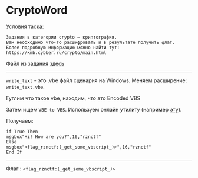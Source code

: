 # CryptoWord

Условия таска:
```
Задания в категории crypto — криптография.
Вам необходимо что-то расшифровать и в результате получить флаг.
Более подробную информацию можно найти тут: https://kmb.cybber.ru/crypto/main.html
```

Файл из задания [здесь](https://github.com/Rakabidaasta/rznctf/blob/master/CryptoWord/write_text)

---

`write_text` - это .vbe файл сценария на Windows. Меняем расширение: `write_text.vbe`.

Гуглим что такое vbe, находим, что это Encoded VBS

Затем ищем `VBE to VBS`. Используем онлайн утилиту (например [эту](https://master.ayra.ch/vbs/vbs.aspx)).

Получаем: 
```
if True Then
msgbox"Hi! How are you?",16,"rznctf"
Else
msgbox"<flag_rznctf:(_get_some_vbscript_)>",16,"rznctf"
End If
```

---

Флаг : `<flag_rznctf:(_get_some_vbscript_)>`
